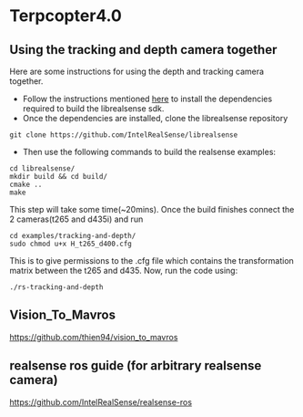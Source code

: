 # Terpcopter4.0

## Using the tracking and depth camera together
Here are some instructions for using the depth and tracking camera together.
- Follow the instructions mentioned [here](https://github.com/IntelRealSense/librealsense/blob/master/doc/distribution_linux.md) to install the dependencies required to build the librealsense sdk.
- Once the dependencies are installed, clone the librealsense repository 
```
git clone https://github.com/IntelRealSense/librealsense
```
- Then use the following commands to build the realsense examples:
```
cd librealsense/
mkdir build && cd build/
cmake ..
make
```
This step will take some time(~20mins). Once the build finishes connect the 2 cameras(t265 and d435i) and run 
```
cd examples/tracking-and-depth/
sudo chmod u+x H_t265_d400.cfg
``` 
This is to give permissions to the .cfg file which contains the transformation matrix between the t265 and d435. Now, run the code using:
```
./rs-tracking-and-depth
```

## Vision_To_Mavros

https://github.com/thien94/vision_to_mavros

## realsense ros guide (for arbitrary realsense camera)
https://github.com/IntelRealSense/realsense-ros
